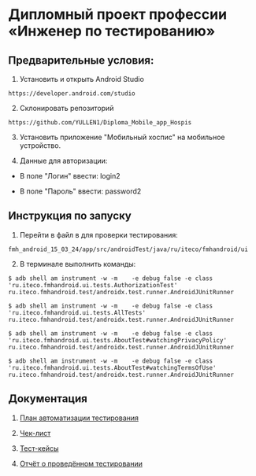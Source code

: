 # Дипломный проект профессии «Инженер по тестированию»
## Предварительные условия:
1. Установить и открыть Android Studio

```https://developer.android.com/studio```


2. Склонировать репозиторий

```https://github.com/YULLEN1/Diploma_Mobile_app_Hospis``` 


3. Установить приложение "Мобильный хоспис" на мобильное устройство.

4. Данные для авторизации:

* В поле "Логин" ввести: login2


* В поле "Пароль" ввести: password2
## Инструкция по запуску
1. Перейти в файл в для проверки тестирования:

```fmh_android_15_03_24/app/src/androidTest/java/ru/iteco/fmhandroid/ui```


2. В терминале выполнить команды:

```$ adb shell am instrument -w -m    -e debug false -e class 'ru.iteco.fmhandroid.ui.tests.AuthorizationTest' ru.iteco.fmhandroid.test/androidx.test.runner.AndroidJUnitRunner```

```$ adb shell am instrument -w -m    -e debug false -e class 'ru.iteco.fmhandroid.ui.tests.AllTests' ru.iteco.fmhandroid.test/androidx.test.runner.AndroidJUnitRunner```

```$ adb shell am instrument -w -m    -e debug false -e class 'ru.iteco.fmhandroid.ui.tests.AboutTest#watchingPrivacyPolicy' ru.iteco.fmhandroid.test/androidx.test.runner.AndroidJUnitRunner```

```$ adb shell am instrument -w -m    -e debug false -e class 'ru.iteco.fmhandroid.ui.tests.AboutTest#watchingTermsOfUse' ru.iteco.fmhandroid.test/androidx.test.runner.AndroidJUnitRunner```

## Документация

1. [План автоматизации тестирования](https://github.com/YULLEN1/Diploma_Mobile_app_Hospis/blob/main/Plan.md)
   
3. [Чек-лист](https://github.com/YULLEN1/Diploma_Mobile_app_Hospis/blob/main/Check.xlsx)

   
5. [Тест-кейсы](https://github.com/YULLEN1/Diploma_Mobile_app_Hospis/blob/main/Cases.xlsx)

   
7. [Отчёт о проведённом тестировании](https://github.com/YULLEN1/Diploma_Mobile_app_Hospis/blob/main/Result.md)
